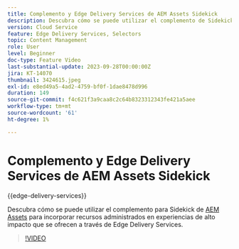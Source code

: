 ```yaml
---
title: Complemento y Edge Delivery Services de AEM Assets Sidekick
description: Descubra cómo se puede utilizar el complemento de Sidekick de AEM Assets para incorporar recursos administrados en experiencias de alto impacto ofrecidas por Edge Delivery Services.
version: Cloud Service
feature: Edge Delivery Services, Selectors
topic: Content Management
role: User
level: Beginner
doc-type: Feature Video
last-substantial-update: 2023-09-28T00:00:00Z
jira: KT-14070
thumbnail: 3424615.jpeg
exl-id: e8ed49a5-4ad2-4759-bf0f-1dae8478d996
duration: 149
source-git-commit: f4c621f3a9caa8c2c64b8323312343fe421a5aee
workflow-type: tm+mt
source-wordcount: '61'
ht-degree: 1%

---
```


# Complemento y Edge Delivery Services de AEM Assets Sidekick

{{edge-delivery-services}}

Descubra cómo se puede utilizar el complemento para Sidekick de [AEM Assets](https://www.hlx.live/developer/configuring-aem-assets-sidekick-plugin) para incorporar recursos administrados en experiencias de alto impacto que se ofrecen a través de Edge Delivery Services.

>[!VIDEO](https://video.tv.adobe.com/v/3424615/?learn=on)
